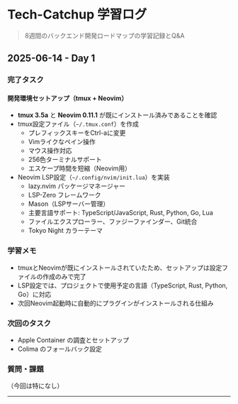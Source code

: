 # Tech-Catchup 学習ログ

> 8週間のバックエンド開発ロードマップの学習記録とQ&A

## 2025-06-14 - Day 1

### 完了タスク
#### 開発環境セットアップ（tmux + Neovim）
- **tmux 3.5a** と **Neovim 0.11.1** が既にインストール済みであることを確認
- tmux設定ファイル（`~/.tmux.conf`）を作成
  - プレフィックスキーをCtrl-aに変更
  - Vimライクなペイン操作
  - マウス操作対応
  - 256色ターミナルサポート
  - エスケープ時間を短縮（Neovim用）
- Neovim LSP設定（`~/.config/nvim/init.lua`）を実装
  - lazy.nvim パッケージマネージャー
  - LSP-Zero フレームワーク
  - Mason（LSPサーバー管理）
  - 主要言語サポート: TypeScript/JavaScript, Rust, Python, Go, Lua
  - ファイルエクスプローラー、ファジーファインダー、Git統合
  - Tokyo Night カラーテーマ

### 学習メモ
- tmuxとNeovimが既にインストールされていたため、セットアップは設定ファイルの作成のみで完了
- LSP設定では、プロジェクトで使用予定の言語（TypeScript, Rust, Python, Go）に対応
- 次回Neovim起動時に自動的にプラグインがインストールされる仕組み

### 次回のタスク
- Apple Container の調査とセットアップ
- Colima のフォールバック設定

### 質問・課題
（今回は特になし）

---
